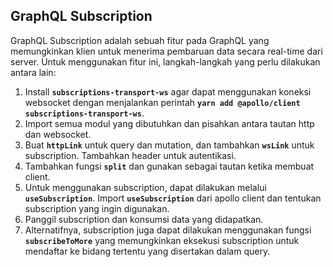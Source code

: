 
## GraphQL Subscription
GraphQL Subscription adalah sebuah fitur pada GraphQL yang memungkinkan klien untuk menerima pembaruan data secara real-time dari server. Untuk menggunakan fitur ini, langkah-langkah yang perlu dilakukan antara lain:

1. Install **`subscriptions-transport-ws`** agar dapat menggunakan koneksi websocket dengan menjalankan perintah **`yarn add @apollo/client subscriptions-transport-ws`**.
2. Import semua modul yang dibutuhkan dan pisahkan antara tautan http dan websocket.
3. Buat **`httpLink`** untuk query dan mutation, dan tambahkan **`wsLink`** untuk subscription. Tambahkan header untuk autentikasi.
4. Tambahkan fungsi **`split`** dan gunakan sebagai tautan ketika membuat client.
5. Untuk menggunakan subscription, dapat dilakukan melalui **`useSubscription`**. Import **`useSubscription`** dari apollo client dan tentukan subscription yang ingin digunakan.
6. Panggil subscription dan konsumsi data yang didapatkan.
7. Alternatifnya, subscription juga dapat dilakukan menggunakan fungsi **`subscribeToMore`** yang memungkinkan eksekusi subscription untuk mendaftar ke bidang tertentu yang disertakan dalam query.